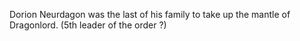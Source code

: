 Dorion Neurdagon was the last of his family to take up the mantle of Dragonlord. (5th leader of the order ?)